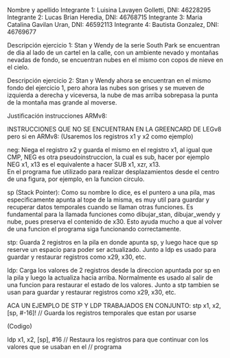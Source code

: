 Nombre y apellido 
Integrante 1: Luisina Lavayen Golletti, DNI: 46228295
Integrante 2: Lucas Brian Heredia, DNI: 46768715
Integrante 3: Maria Catalina Gavilan Uran, DNI: 46592113
Integrante 4: Bautista Gonzalez, DNI: 46769677 


Descripción ejercicio 1: 
Stan y Wendy de la serie South Park se encuentran de dia al lado de un cartel en la calle, con un ambiente nevado y montañas nevadas de fondo, se encuentran nubes en el mismo con copos de nieve en el cielo. 

Descripción ejercicio 2:
Stan y Wendy ahora se encuentran en el mismo fondo del ejercicio 1, pero ahora las nubes son grises y se mueven de izquierda a derecha y viceversa, la nube de mas arriba sobrepasa la punta de la montaña mas grande al moverse. 

Justificación instrucciones ARMv8:

INSTRUCCIONES QUE NO SE ENCUENTRAN EN LA GREENCARD DE LEGv8 pero si en ARMv8: 
(Usaremos los registros x1 y x2 como ejemplo)   

neg: Niega el registro x2 y guarda el mismo en el registro x1, al igual que CMP, NEG es otra pseudoinstruccion, la cual es sub, hacer por ejemplo NEG x1, x13 es el equivalente a hacer  SUB x1, xzr, x13.  
En el programa fue utilizado para realizar desplazamientos desde el centro de una figura, por ejemplo, en la funcion circulo.

sp (Stack Pointer): Como su nombre lo dice, es el puntero a una pila, mas especificamente apunta al tope de la misma, es muy util para guardar y recuperar datos temporales cuando se llaman otras funciones. Es fundamental para la llamada funciones como dibujar_stan, dibujar_wendy y nube, pues preserva el contenido de x30. Esto ayuda mucho a que al volver de una funcion el programa siga funcionando correctamente.

stp: Guarda 2 registros en la pila en donde apunta sp, y luego hace que sp reserve un espacio para poder ser actualizado. Junto a ldp es usado para guardar y restaurar registros como x29, x30, etc. 

ldp: Carga los valores de 2 registros desde la direccion apuntada por sp en la pila y luego la actualiza hacia arriba. Normalmente es usado al salir de una funcion para restaurar el estado de los valores. Junto a stp tambien se usan para guardar y restaurar registros como x29, x30, etc. 

ACA UN EJEMPLO DE STP Y LDP TRABAJADOS EN CONJUNTO:
stp x1, x2, [sp, #-16]!   // Guarda los registros temporales que estan por usarse  

(Codigo) 
   
ldp x1, x2, [sp], #16     // Restaura los registros para que continuar con los valores que se usaban en el 
                          // programa 

